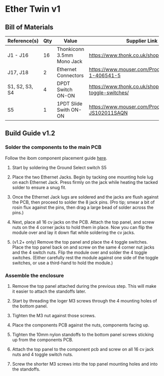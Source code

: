 # Ether Twin v1

## Bill of Materials

| Reference(s) | Qty | Value | Supplier Link |
|-|-|-|-|
| J1 - J16  | 16 | Thonkiconn 3.5mm Mono Jack | https://www.thonk.co.uk/shop/thonkiconn/ |
| J17, J18 | 2 | Ethernet Connectors | https://www.mouser.com/ProductDetail/571-1-406541-5 |
| S1, S2, S3, S4 | 4 | DPDT Switch ON-ON | https://www.thonk.co.uk/shop/sub-mini-toggle-switches/ |
| S5 | 1 | 1PDT Slide Swith ON-ON | https://www.mouser.com/ProductDetail/611-JS102011SAQN |

## Build Guide v1.2

### Solder the components to the main PCB

Follow the ibom component placement guide [here](https://htmlpreview.github.io/?https://github.com/awonak/ether-twin/blob/main/ether_v1/bom/ibom.html).

1. Start by soldering the Ground Select switch S5

1. Place the two Ethernet Jacks. Begin by tacking one mounting hole lug on each Ethernet Jack. Press firmly on the jack while heating the tacked solder to ensure a snug fit.

1. Once the Ethernet Jack lugs are soldered and the jacks are flush against the PCB, then proceed to solder the 8 jack pins. (Pro tip; smear a bit of rosin flux against the pins, then drag a large bead of solder across the pins.)

1. Next, place all 16 cv jacks on the PCB. Attach the top panel, and screw nuts on the 4 corner jacks to hold them in place. Now you can flip the module over and lay it down flat while soldering the cv jacks.

1. (v1.2+ only) Remove the top panel and place the 4 toggle switches. Place the top panel back on and screw on the same 4 corner nut jacks and the 4 switch nuts. Flip the module over and solder the 4 toggle switches. (Either carefully rest the module against one side of the toggle switches, or use a third-hand to hold the module.)

### Assemble the enclosure

1. Remove the top panel attached during the previous step. This will make it easier to attach the standoffs later.

1. Start by threading the loger M3 screws through the 4 mounting holes of the bottom panel.

1. Tighten the M3 nut against those screws.

1. Place the components PCB against the nuts, components facing up.

1. Tighten the 10mm nylon standoffs to the bottom panel screws sticking up from the components PCB.

1. Attach the top panel to the component pcb and screw on all 16 cv jack nuts and 4 toggle switch nuts.

1. Screw the shorter M3 screws into the top panel mounting holes and into the standoffs.
